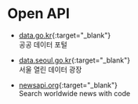 # Open API

- [data.go.kr](https://www.data.go.kr){:target="_blank"}  
   공공 데이터 포털

- [data.seoul.go.kr](https://data.seoul.go.kr){:target="_blank"}  
   서울 열린 데이터 광장

- [newsapi.org](https://newsapi.org){:target="_blank"}  
   Search worldwide news with code
